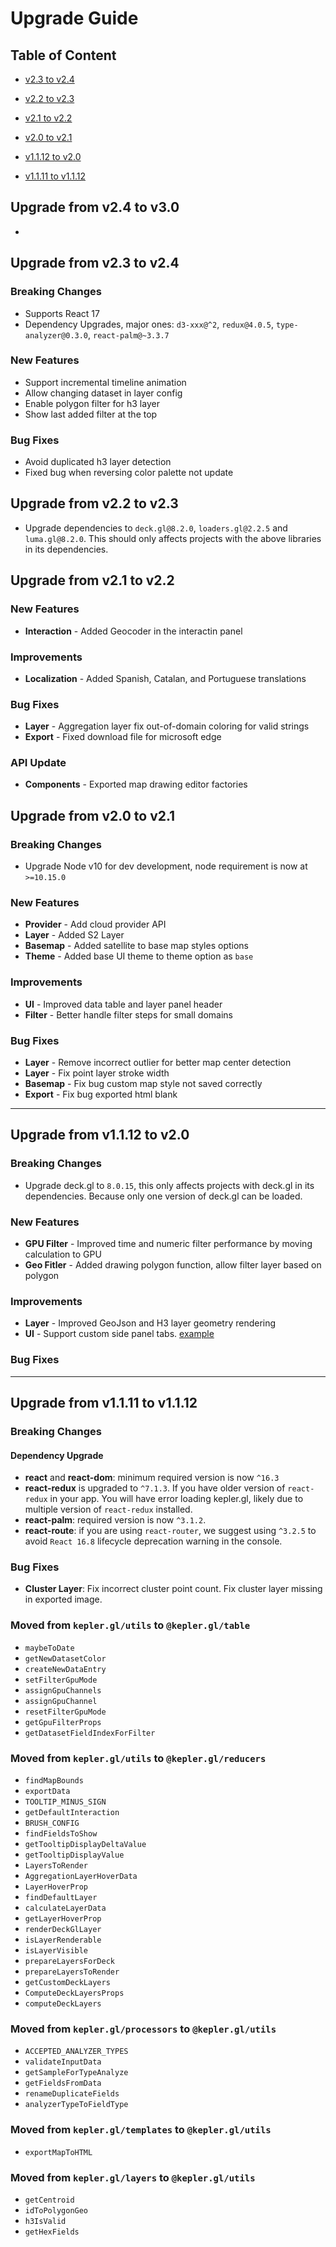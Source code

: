 # Upgrade Guide

## Table of Content

- [v2.3 to v2.4](#upgrade-from-v23-to-v24)

- [v2.2 to v2.3](#upgrade-from-v22-to-v23)
- [v2.1 to v2.2](#upgrade-from-v21-to-v22)
- [v2.0 to v2.1](#upgrade-from-v20-to-v21)
- [v1.1.12 to v2.0](#upgrade-from-v1112-to-v20)
- [v1.1.11 to v1.1.12](#upgrade-from-v1111-to-v1112)

## Upgrade from v2.4 to v3.0

-

## Upgrade from v2.3 to v2.4

### Breaking Changes

- Supports React 17
- Dependency Upgrades, major ones: `d3-xxx@^2`, `redux@4.0.5`, `type-analyzer@0.3.0`, `react-palm@~3.3.7`

### New Features

- Support incremental timeline animation
- Allow changing dataset in layer config
- Enable polygon filter for h3 layer
- Show last added filter at the top

### Bug Fixes

- Avoid duplicated h3 layer detection
- Fixed bug when reversing color palette not update

## Upgrade from v2.2 to v2.3

- Upgrade dependencies to `deck.gl@8.2.0`, `loaders.gl@2.2.5` and `luma.gl@8.2.0`. This should only affects projects with the above libraries in its dependencies.

## Upgrade from v2.1 to v2.2

### New Features

- **Interaction** - Added Geocoder in the interactin panel

### Improvements

- **Localization** - Added Spanish, Catalan, and Portuguese translations

### Bug Fixes

- **Layer** - Aggregation layer fix out-of-domain coloring for valid strings
- **Export** - Fixed download file for microsoft edge

### API Update

- **Components** - Exported map drawing editor factories

## Upgrade from v2.0 to v2.1

### Breaking Changes

- Upgrade Node v10 for dev development, node requirement is now at `>=10.15.0`

### New Features

- **Provider** - Add cloud provider API
- **Layer** - Added S2 Layer
- **Basemap** - Added satellite to base map styles options
- **Theme** - Added base UI theme to theme option as `base`

### Improvements

- **UI** - Improved data table and layer panel header
- **Filter** - Better handle filter steps for small domains

### Bug Fixes

- **Layer** - Remove incorrect outlier for better map center detection
- **Layer** - Fix point layer stroke width
- **Basemap** - Fix bug custom map style not saved correctly
- **Export** - Fix bug exported html blank

---

## Upgrade from v1.1.12 to v2.0

### Breaking Changes

- Upgrade deck.gl to `8.0.15`, this only affects projects with deck.gl in its dependencies. Because only one version of deck.gl can be loaded.

### New Features

- **GPU Filter** - Improved time and numeric filter performance by moving calculation to GPU
- **Geo Fitler** - Added drawing polygon function, allow filter layer based on polygon

### Improvements

- **Layer** - Improved GeoJson and H3 layer geometry rendering
- **UI** - Support custom side panel tabs. [example](https://github.com/keplergl/kepler.gl/tree/master/examples/replace-component)

### Bug Fixes

---

## Upgrade from v1.1.11 to v1.1.12

### Breaking Changes

#### Dependency Upgrade

- **react** and **react-dom**: minimum required version is now `^16.3`
- **react-redux** is upgraded to `^7.1.3`. If you have older version of `react-redux` in your app. You will have error loading kepler.gl, likely due to multiple version of `react-redux` installed.
- **react-palm**: required version is now `^3.1.2`.
- **react-route**: if you are using `react-router`, we suggest using `^3.2.5` to avoid `React 16.8` lifecycle deprecation warning in the console.

### Bug Fixes

- **Cluster Layer**: Fix incorrect cluster point count. Fix cluster layer missing in exported image.

### Moved from `kepler.gl/utils` to `@kepler.gl/table`

- `maybeToDate`
- `getNewDatasetColor`
- `createNewDataEntry`
- `setFilterGpuMode`
- `assignGpuChannels`
- `assignGpuChannel`
- `resetFilterGpuMode`
- `getGpuFilterProps`
- `getDatasetFieldIndexForFilter`

### Moved from `kepler.gl/utils` to `@kepler.gl/reducers`

- `findMapBounds`
- `exportData`
- `TOOLTIP_MINUS_SIGN`
- `getDefaultInteraction`
- `BRUSH_CONFIG`
- `findFieldsToShow`
- `getTooltipDisplayDeltaValue`
- `getTooltipDisplayValue`
- `LayersToRender`
- `AggregationLayerHoverData`
- `LayerHoverProp`
- `findDefaultLayer`
- `calculateLayerData`
- `getLayerHoverProp`
- `renderDeckGlLayer`
- `isLayerRenderable`
- `isLayerVisible`
- `prepareLayersForDeck`
- `prepareLayersToRender`
- `getCustomDeckLayers`
- `ComputeDeckLayersProps`
- `computeDeckLayers`

### Moved from `kepler.gl/processors` to `@kepler.gl/utils`

- `ACCEPTED_ANALYZER_TYPES`
- `validateInputData`
- `getSampleForTypeAnalyze`
- `getFieldsFromData`
- `renameDuplicateFields`
- `analyzerTypeToFieldType`

### Moved from `kepler.gl/templates` to `@kepler.gl/utils`

- `exportMapToHTML`

### Moved from `kepler.gl/layers` to `@kepler.gl/utils`

- `getCentroid`
- `idToPolygonGeo`
- `h3IsValid`
- `getHexFields`
